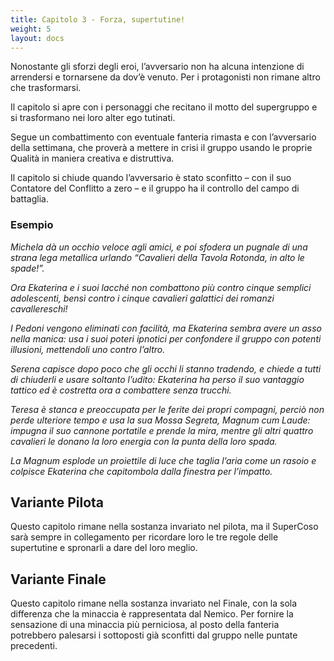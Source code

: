 ```yaml
---
title: Capitolo 3 - Forza, supertutine!
weight: 5
layout: docs
---
```


Nonostante gli sforzi degli eroi, l’avversario non ha alcuna intenzione di arrendersi e tornarsene da dov’è venuto. Per i protagonisti non rimane altro che trasformarsi.

Il capitolo si apre con i personaggi che recitano il motto del supergruppo e si trasformano nei loro alter ego tutinati. 

Segue un combattimento con eventuale fanteria rimasta e con l’avversario della settimana, che proverà a mettere in crisi il gruppo usando le proprie Qualità in maniera creativa e distruttiva.

Il capitolo si chiude quando l’avversario è stato sconfitto –⁠ con il suo Contatore del Conflitto a zero –⁠ e il gruppo ha il controllo del campo di battaglia.

### Esempio

<i>Michela dà un occhio veloce agli amici, e poi sfodera un pugnale di una strana lega metallica urlando “Cavalieri della Tavola Rotonda, in alto le spade!”.</i>

<i>Ora Ekaterina e i suoi lacché non combattono più contro cinque semplici adolescenti, bensì contro i cinque cavalieri galattici dei romanzi cavallereschi!</i>

<i>I Pedoni vengono eliminati con facilità, ma Ekaterina sembra avere un asso nella manica: usa i suoi poteri ipnotici per confondere il gruppo con potenti illusioni, mettendoli uno contro l’altro.</i>

<i>Serena capisce dopo poco che gli occhi li stanno tradendo, e chiede a tutti di chiuderli e usare soltanto l’udito: Ekaterina ha perso il suo vantaggio tattico ed è costretta ora a combattere senza trucchi.</i>

<i>Teresa è stanca e preoccupata per le ferite dei propri compagni, perciò non perde ulteriore tempo e usa la sua Mossa Segreta, Magnum cum Laude: impugna il suo cannone portatile e prende la mira, mentre gli altri quattro cavalieri le donano la loro energia con la punta della loro spada.</i>

<i>La Magnum esplode un proiettile di luce che taglia l’aria come un rasoio e colpisce Ekaterina che capitombola dalla finestra per l’impatto.</i>


## Variante Pilota

Questo capitolo rimane nella sostanza invariato nel pilota, ma il SuperCoso sarà sempre in collegamento per ricordare loro le tre regole delle supertutine e spronarli a dare del loro meglio.

 
## Variante Finale

Questo capitolo rimane nella sostanza invariato nel Finale, con la sola differenza che la minaccia è rappresentata dal Nemico. Per fornire la sensazione di una minaccia più perniciosa, al posto della fanteria potrebbero palesarsi i sottoposti già sconfitti dal gruppo nelle puntate precedenti.